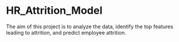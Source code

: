 # HR_Attrition_Model
The aim of this project is to analyze the data, identify the top features leading to attrition, and predict employee attrition.

